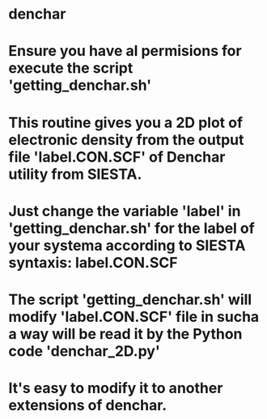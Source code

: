 # denchar
# Ensure you have al permisions for execute the script 'getting_denchar.sh'
# This routine gives you a 2D plot of electronic density from the output file 'label.CON.SCF' of Denchar utility from SIESTA.
# Just change the variable 'label' in 'getting_denchar.sh' for the label of your systema according to SIESTA syntaxis: label.CON.SCF
# The script 'getting_denchar.sh' will modify 'label.CON.SCF' file in sucha a way will be read it by the Python code 'denchar_2D.py'
# It's easy to modify it to another extensions of denchar.
